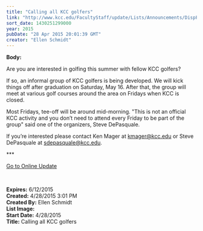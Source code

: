 ```yaml
---
title: "​Calling all KCC golfers"
link: "http://www.kcc.edu/FacultyStaff/update/Lists/Announcements/DispForm.aspx?ID=1907"
sort_date: 1430251299000
year: 2015
pubDate: "28 Apr 2015 20:01:39 GMT"
creator: "Ellen Schmidt"
---
```


<div><b>Body:</b> <div class="ExternalClassD8D24A03EDC74710B13FAB3D03F8473C"><p>Are you are interested in golfing this summer with fellow KCC golfers? </p>
<p>If so, an informal group of KCC golfers is being developed. We will kick things off after graduation on Saturday, May 16. After that, the group will meet at various golf courses around the area on Fridays when KCC is closed. </p>
<p>Most Fridays, tee-off will be around mid-morning. &quot;This is not an official KCC activity and you don’t need to attend every Friday to be part of the group&quot; said one of the organizers, Steve DePasquale.</p>
<p>If you’re interested please contact Ken Mager at <a href="mailto:kmager@kcc.edu">kmager@kcc.edu</a> or Steve DePasquale at <a href="mailto:sdepasquale@kcc.edu">sdepasquale@kcc.edu</a>.<br /></p>
<p>***</p>
<p><a href="/update">Go to Online Update</a></p>
<p> </p></div></div>
<div><b>Expires:</b> 6/12/2015</div>
<div><b>Created:</b> 4/28/2015 3:01 PM</div>
<div><b>Created By:</b> Ellen Schmidt</div>
<div><b>List Image:</b> <a href="http://www.kcc.edu/SiteCollectionImages/golfcart.jpg"></a></div>
<div><b>Start Date:</b> 4/28/2015</div>
<div><b>Title:</b> ​Calling all KCC golfers</div>
